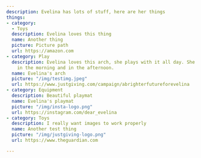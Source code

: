 ```yaml
---
description: Evelina has lots of stuff, here are her things
things:
- category:
  - Toys
  description: Evelina loves this thing
  name: Another thing
  picture: Picture path
  url: https://amazon.com
- category: Play
  description: Evelina loves this arch, she plays with it all day. She plays with
    in the morning and in the afternoon.
  name: Evelina's arch
  picture: "/img/testimg.jpeg"
  url: https://www.justgiving.com/campaign/abrighterfutureforevelina
- category: Equipment
  description: Beautiful playmat
  name: Evelina's playmat
  picture: "/img/insta-logo.png"
  url: https://instagram.com/dear_evelina
- category: Toys
  description: I really want images to work properly
  name: Another test thing
  picture: "/img/justgiving-logo.png"
  url: https://www.theguardian.com

---
```

